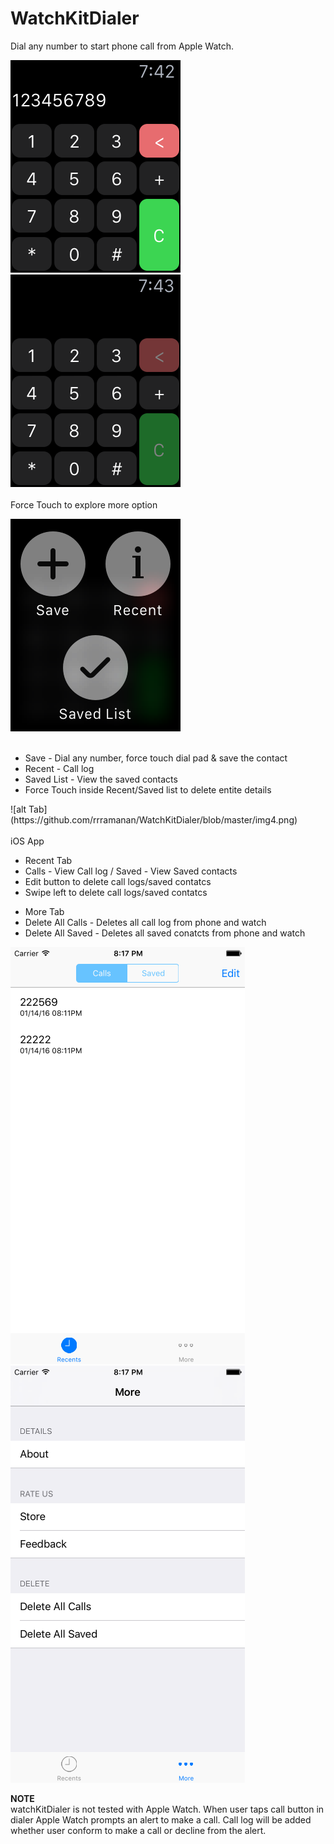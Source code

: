 # WatchKitDialer


Dial any number to start phone call from Apple Watch.

![alt Tab](https://github.com/rrramanan/WatchKitDialer/blob/master/img1.png) &nbsp;&nbsp;&nbsp;&nbsp;&nbsp;&nbsp;
![alt Tab](https://github.com/rrramanan/WatchKitDialer/blob/master/img2.png)
<br><br>
Force Touch to explore more option

![alt Tab](https://github.com/rrramanan/WatchKitDialer/blob/master/img3.png)
<br><br>
<ul>
<li>Save - Dial any number, force touch dial pad & save the contact  </li>
<li>Recent - Call log </li>
<li>Saved List - View the saved contacts</li>
<li>Force Touch inside Recent/Saved list to delete entite details</li>
</ul>
![alt Tab](https://github.com/rrramanan/WatchKitDialer/blob/master/img4.png)
<br><br>
iOS App 
<ul>
<li>Recent Tab</li>
<li>Calls - View Call log / Saved - View Saved contacts   </li>
<li>Edit button to delete call logs/saved contatcs </li>
<li>Swipe left to delete call logs/saved contatcs </li>
</ul>
<ul>
<li>More Tab</li>
<li>Delete All Calls - Deletes all call log from phone and watch</li>
<li>Delete All Saved - Deletes all saved conatcts from phone and watch</li>
</ul>

![alt Tab](https://github.com/rrramanan/WatchKitDialer/blob/master/img5.png) &nbsp;&nbsp;&nbsp;&nbsp;&nbsp;&nbsp;
![alt Tab](https://github.com/rrramanan/WatchKitDialer/blob/master/img6.png)

<strong>NOTE</strong><br>
watchKitDialer is not tested with Apple Watch. 
When user taps call button in dialer Apple Watch prompts an alert to make a call.
Call log will be added whether user conform to make a call or decline from the alert.

